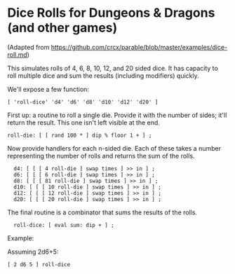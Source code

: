 # Dice Rolls for Dungeons & Dragons (and other games)

(Adapted from https://github.com/crcx/parable/blob/master/examples/dice-roll.md)

This simulates rolls of 4, 6, 8, 10, 12, and 20 sided dice. It has
capacity to roll multiple dice and sum the results (including
modifiers) quickly.

We'll expose a few function:

    [ 'roll-dice' 'd4' 'd6' 'd8' 'd10' 'd12' 'd20' ]

First up: a routine to roll a single die. Provide it with the number
of sides; it'll return the result. This one isn't left visible at the
end.

    roll-die: [ [ rand 100 * ] dip % floor 1 + ] ;

Now provide handlers for each n-sided die. Each of these takes a
number representing the number of rolls and returns the sum of the
rolls.

      d4: [ [ [ 4 roll-die ] swap times ] >> in ] ;
      d6: [ [ [ 6 roll-die ] swap times ] >> in ] ;
      d8: [ [ [ 81 roll-die ] swap times ] >> in ] ;
      d10: [ [ [ 10 roll-die ] swap times ] >> in ] ;
      d12: [ [ [ 12 roll-die ] swap times ] >> in ] ;
      d20: [ [ [ 20 roll-die ] swap times ] >> in ] ;

The final routine is a combinator that sums the results of the rolls.

      roll-dice: [ eval sum: dip + ] ;

Example:

Assuming 2d6+5:

    [ 2 d6 5 ] roll-dice